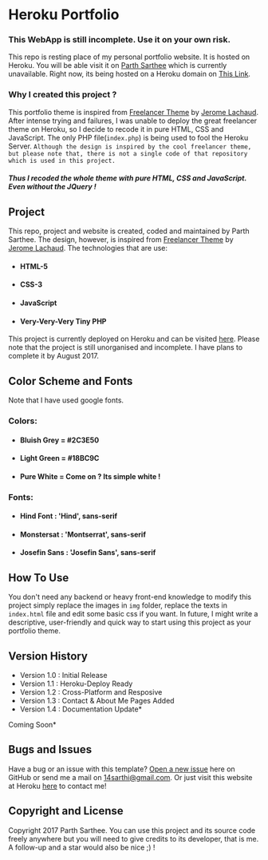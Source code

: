 # Heroku Portfolio

### This WebApp is still incomplete. Use it on your own risk.

This repo is resting place of my personal portfolio website. It is hosted on Heroku. You will be able visit it on [Parth Sarthee](http://parthsarthee.com)  which is currently unavailable. Right now, its being hosted on a Heroku domain on [This Link](https://vetronus.herokuapp.com/).

### Why I created this project ?
This portfolio theme is inspired from [Freelancer Theme](https://github.com/jeromelachaud/freelancer-theme) by [Jerome Lachaud](https://github.com/jeromelachaud). After intense trying and failures, I was unable to deploy the great freelancer theme on Heroku, so I decide to recode it in pure HTML, CSS and JavaScript. The only PHP file(`index.php`) is being used to fool the Heroku Server. `Although the design is inspired by the cool freelancer theme, but please note that, there is not a single code of that repository which is used in this project.`
##### Thus I recoded the whole theme with pure HTML, CSS and JavaScript. Even without the JQuery !

## Project

This repo, project and website is created, coded and maintained by Parth
Sarthee. The design, however, is inspired from [Freelancer Theme](https://github.com/jeromelachaud/freelancer-theme) by [Jerome Lachaud](https://github.com/jeromelachaud).
The technologies that are use:
- #### HTML-5
- #### CSS-3
- #### JavaScript
- #### Very-Very-Very Tiny PHP

This project is currently deployed  on Heroku and can be visited [here](https://vetronus.herokuapp.com/). Please note that the project is still unorganised and incomplete. I have plans to complete it by August 2017.

## Color Scheme and Fonts

Note that I have used google fonts.

### Colors:
- #### Bluish Grey = #2C3E50
- #### Light Green = #18BC9C
- #### Pure White = Come on ? Its simple white !

### Fonts:
- #### Hind Font : 'Hind', sans-serif
- #### Monstersat : 'Montserrat', sans-serif
- #### Josefin Sans : 'Josefin Sans', sans-serif

## How To Use
You don't need any backend or heavy front-end knowledge to modify this project simply replace the images in `img` folder, replace the texts in `index.html` file and edit some basic css if you want.
In future, I might write a descriptive, user-friendly and quick way to start using this project as your portfolio theme.

## Version History
- Version 1.0 : Initial Release
- Version 1.1 : Heroku-Deploy Ready
- Version 1.2 : Cross-Platform and Resposive
- Version 1.3 : Contact & About Me Pages Added
- Version 1.4 : Documentation Update*

Coming Soon*

## Bugs and Issues

Have a bug or an issue with this template? [Open a new issue](https://github.com/Vetronus/ParthSarthee/issues) here on GitHub or
send me a mail on 14sarthi@gmail.com. Or just visit this website at Heroku [here](https://vetronus.herokuapp.com/) to contact me!

## Copyright and License

Copyright 2017 Parth Sarthee. You can use this project and its source code freely anywhere but you will need to give credits to its developer, that is me. A follow-up and a star would also be nice ;) !
